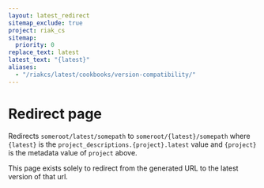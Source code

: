 ```yaml
---
layout: latest_redirect
sitemap_exclude: true
project: riak_cs
sitemap:
  priority: 0
replace_text: latest
latest_text: "{latest}"
aliases:
  - "/riakcs/latest/cookbooks/version-compatibility/"
---
```


# Redirect page

Redirects `someroot/latest/somepath` to `someroot/{latest}/somepath`
where `{latest}` is the `project_descriptions.{project}.latest` value
and `{project}` is the metadata value of `project` above.

This page exists solely to redirect from the generated URL to the latest version of
that url.
